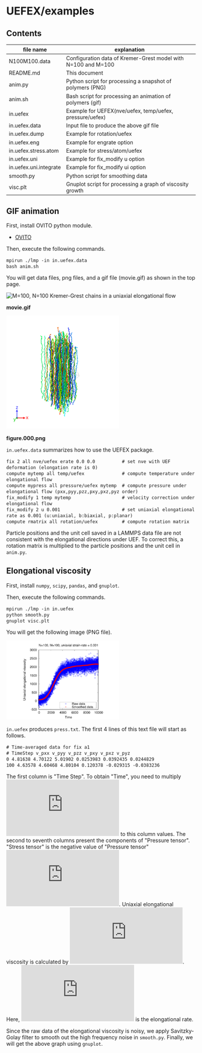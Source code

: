 # UEFEX/examples

## Contents

| file name | explanation |
| ---- | ----------- |
| N100M100.data | Configuration data of Kremer-Grest model with N=100 and M=100 |
| README.md | This document |
| anim.py   | Python script for processing a snapshot of polymers (PNG) |
| anim.sh   | Bash script for processing an animation of polymers (gif) |
| in.uefex  | Example for UEFEX(nve/uefex, temp/uefex, pressure/uefex) |
| in.uefex.data          | Input file to produce the above gif file |
| in.uefex.dump          | Example for rotation/uefex |
| in.uefex.eng           | Example for engrate option |
| in.uefex.stress.atom   | Example for stress/atom/uefex |
| in.uefex.uni           | Example for fix_modify u option |
| in.uefex.uni.integrate | Example for fix_modify ui option |
| smooth.py              | Python script for smoothing data |
| visc.plt               | Gnuplot script for processing a graph of viscosity growth |



## GIF animation
First, install OVITO python module.
- [OVITO](https://www.ovito.org/python-downloads/)

Then, execute the following commands.
```
mpirun ./lmp -in in.uefex.data
bash anim.sh
```

You will get data files, png files, and a gif file (movie.gif) as shown in the top page.

<img src="https://github.com/t-murash/LAMMPS-UEFEX/blob/master/img/movie-2022-04-18.gif" title="M=100, N=100 Kremer-Grest chains in a uniaxial elongational flow" width=300/>

**movie.gif**

<img src="https://github.com/t-murash/LAMMPS-UEFEX/blob/master/img/figure.000.png" title="M=100, N=100 Kremer-Grest chains in a uniaxial elongational flow" width=300/>

**figure.000.png**

`in.uefex.data` summarizes how to use the UEFEX package.
```
fix 2 all nve/uefex erate 0.0 0.0          # set nve with UEF deformation (elongation rate is 0)
compute mytemp all temp/uefex              # compute temperature under elongational flow
compute mypress all pressure/uefex mytemp  # compute pressure under elongational flow (pxx,pyy,pzz,pxy,pxz,pyz order)
fix_modify 1 temp mytemp                   # velocity correction under elongational flow
fix_modify 2 u 0.001                       # set uniaxial elongational rate as 0.001 (u:uniaxial, b:biaxial, p:planar)
compute rmatrix all rotation/uefex         # compute rotation matrix
```

Particle positions and the unit cell saved in a LAMMPS data file are not consistent with the elongational directions under UEF.
To correct this, a rotation matrix is multiplied to the particle positions and the unit cell in `anim.py`.


## Elongational viscosity
First, install `numpy`, `scipy`, `pandas`, and `gnuplot`.

Then, execute the following commands.
```
mpirun ./lmp -in in.uefex
python smooth.py
gnuplot visc.plt
```
You will get the following image (PNG file).

<img src="https://github.com/t-murash/LAMMPS-UEFEX/blob/master/img/visc.png" title="Elongational viscosity" width=300/>

`in.uefex` produces `press.txt`. The first 4 lines of this text file will start as follows.
```
# Time-averaged data for fix a1
# TimeStep v_pxx v_pyy v_pzz v_pxy v_pxz v_pyz
0 4.81638 4.70122 5.01902 0.0253983 0.0392435 0.0244829
100 4.63578 4.60468 4.80104 0.120378 -0.029315 -0.0383236
```
The first column is "Time Step". To obtain "Time", you need to multiply ![dt](https://latex.codecogs.com/gif.latex?%5CDelta%20t%20%28%3D0.01%29) to this column values.
The second to seventh columns present the components of "Pressure tensor". "Stress tensor" is the negative value of "Pressure tensor" ![Stress=-Press](https://latex.codecogs.com/gif.latex?%5Csigma%3D-P).
Uniaxial elongational viscosity is calculated by
![Elongational viscosity](https://latex.codecogs.com/gif.latex?%5Ceta_%7B%5Crm%20uni%7D%3D%5C%7B%5Csigma_%7Bzz%7D-%28%5Csigma_%7Bxx%7D&plus;%5Csigma_%7Byy%7D%29/2%5C%7D/%5Cdot%7B%5Cvarepsilon%7D).
Here, ![Elongational rate](https://latex.codecogs.com/gif.latex?%5Cdot%7B%5Cvarepsilon%7D%3Dd%5Cvarepsilon/dt%28%3D0.001%29) is the elongational rate.

Since the raw data of the elongational viscosity is noisy,
we apply Savitzky-Golay filter to smooth out the high frequency noise in `smooth.py`.
Finally, we will get the above graph using `gnuplot`.